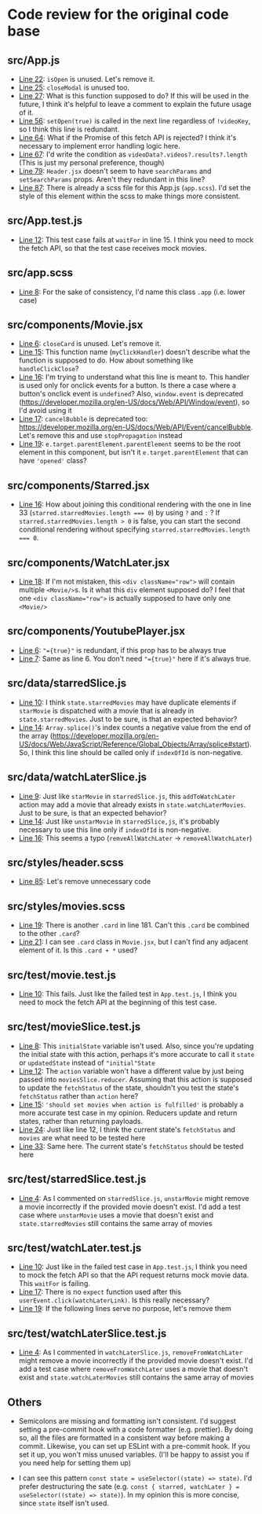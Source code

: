 # Code review for the original code base

## src/App.js

- [Line 22](https://github.com/Hiroki111/coding-assignment/blob/task1/src/App.js#L22): `isOpen` is unused. Let's remove it.
- [Line 25](https://github.com/Hiroki111/coding-assignment/blob/task1/src/App.js#L25): `closeModal` is unused too.
- [Line 27](https://github.com/Hiroki111/coding-assignment/blob/task1/src/App.js#L27): What is this function supposed to do? If this will be used in the future, I think it's helpful to leave a comment to explain the future usage of it.
- [Line 56](https://github.com/Hiroki111/coding-assignment/blob/task1/src/App.js#L56): `setOpen(true)` is called in the next line regardless of `!videoKey`, so I think this line is redundant.
- [Line 64](https://github.com/Hiroki111/coding-assignment/blob/task1/src/App.js#L64): What if the Promise of this fetch API is rejected? I think it's necessary to implement error handling logic here.
- [Line 67](https://github.com/Hiroki111/coding-assignment/blob/task1/src/App.js#L67): I'd write the condition as `videoData?.videos?.results?.length` (This is just my personal preference, though)
- [Line 79](https://github.com/Hiroki111/coding-assignment/blob/task1/src/App.js#L79): `Header.jsx` doesn't seem to have `searchParams` and `setSearchParams` props. Aren't they redundant in this line?
- [Line 87](https://github.com/Hiroki111/coding-assignment/blob/task1/src/App.js#L87): There is already a scss file for this App.js (`app.scss`). I'd set the style of this element within the scss to make things more consistent.

## src/App.test.js

- [Line 12](https://github.com/Hiroki111/coding-assignment/blob/task1/src/App.test.js#L12): This test case fails at `waitFor` in line 15. I think you need to mock the fetch API, so that the test case receives mock movies.

## src/app.scss

- [Line 8](https://github.com/Hiroki111/coding-assignment/blob/task1/src/app.scss#L8): For the sake of consistency, I'd name this class `.app` (i.e. lower case) 

## src/components/Movie.jsx

- [Line 6](https://github.com/Hiroki111/coding-assignment/blob/task1/src/components/Movie.jsx#L6): `closeCard` is unused. Let's remove it.
- [Line 15](https://github.com/Hiroki111/coding-assignment/blob/task1/src/components/Movie.jsx#L15): This function name (`myClickHandler`) doesn't describe what the function is supposed to do. How about something like `handleClickClose`?
- [Line 16](https://github.com/Hiroki111/coding-assignment/blob/task1/src/components/Movie.jsx#L16): I'm trying to understand what this line is meant to. This handler is used only for onclick events for a button. Is there a case where a button's onclick event is `undefined`? Also, `window.event` is deprecated (https://developer.mozilla.org/en-US/docs/Web/API/Window/event), so I'd avoid using it
- [Line 17](https://github.com/Hiroki111/coding-assignment/blob/task1/src/components/Movie.jsx#L17): `cancelBubble` is deprecated too: https://developer.mozilla.org/en-US/docs/Web/API/Event/cancelBubble. Let's remove this and use `stopPropagation` instead
- [Line 19](https://github.com/Hiroki111/coding-assignment/blob/task1/src/components/Movie.jsx#L19): `e.target.parentElement.parentElement` seems to be the root element in this component, but isn't it `e.target.parentElement` that can have `'opened'` class?

## src/components/Starred.jsx

- [Line 16](https://github.com/Hiroki111/coding-assignment/blob/task1/src/components/Starred.jsx#L16): How about joining this conditional rendering with the one in line 33 (`starred.starredMovies.length === 0`) by using `?` and `:` ? If `starred.starredMovies.length > 0` is false, you can start the second conditional rendering without specifying `starred.starredMovies.length === 0`.

## src/components/WatchLater.jsx

- [Line 18](https://github.com/Hiroki111/coding-assignment/blob/task1/src/components/WatchLater.jsx#L18): If I'm not mistaken, this `<div className="row">` will contain multiple `<Movie/>`s. Is it what this `div` element supposed do? I feel that one `<div className="row">` is actually supposed to have only one `<Movie/>`

## src/components/YoutubePlayer.jsx

- [Line 6](https://github.com/Hiroki111/coding-assignment/blob/task1/src/components/YoutubePlayer.jsx#L6): `"={true}"` is redundant, if this prop has to be always true
- [Line 7](https://github.com/Hiroki111/coding-assignment/blob/task1/src/components/YoutubePlayer.jsx#L7): Same as line 6. You don't need `"={true}"` here if it's always true.

## src/data/starredSlice.js

- [Line 10](https://github.com/Hiroki111/coding-assignment/blob/task1/src/data/starredSlice.js#L10): I think `state.starredMovies` may have duplicate elements if `starMovie` is dispatched with a movie that is already in `state.starredMovies`. Just to be sure, is that an expected behavior?
- [Line 14](https://github.com/Hiroki111/coding-assignment/blob/task1/src/data/starredSlice.js#L14): `Array.splice()`'s index counts a negative value from the end of the array (https://developer.mozilla.org/en-US/docs/Web/JavaScript/Reference/Global_Objects/Array/splice#start). So, I think this line should be called only if `indexOfId` is non-negative.

## src/data/watchLaterSlice.js

- [Line 9](https://github.com/Hiroki111/coding-assignment/blob/task1/src/data/watchLaterSlice.js#L9): Just like `starMovie` in `starredSlice.js`, this `addToWatchLater` action may add a movie that already exists in `state.watchLaterMovies`. Just to be sure, is that an expected behavior?
- [Line 14](https://github.com/Hiroki111/coding-assignment/blob/task1/src/data/watchLaterSlice.js#L14): Just like `unstarMovie` in `starredSlice,js`, it's probably necessary to use this line only if `indexOfId` is non-negative.
- [Line 16](https://github.com/Hiroki111/coding-assignment/blob/task1/src/data/watchLaterSlice.js#L16): This seems a typo (`remveAllWatchLater` -> `removeAllWatchLater`)

## src/styles/header.scss

- [Line 85](https://github.com/Hiroki111/coding-assignment/blob/task1/src/styles/header.scss#L85): Let's remove unnecessary code

## src/styles/movies.scss

- [Line 19](https://github.com/Hiroki111/coding-assignment/blob/task1/src/styles/movies.scss#L19): There is another `.card` in line 181. Can't this `.card` be combined to the other `.card`?
- [Line 21](https://github.com/Hiroki111/coding-assignment/blob/task1/src/styles/movies.scss#L21): I can see `.card` class in `Movie.jsx`, but I can't find any adjacent element of it. Is this `.card + *` used?

## src/test/movie.test.js

- [Line 10](https://github.com/Hiroki111/coding-assignment/blob/task1/src/test/movie.test.js#L10): This fails. Just like the failed test in `App.test.js`, I think you need to mock the fetch API at the beginning of this test case.

## src/test/movieSlice.test.js

- [Line 8](https://github.com/Hiroki111/coding-assignment/blob/task1/src/test/movieSlice.test.js#L8): This `initialState` variable isn't used. Also, since you're updating the initial state with this action, perhaps it's more accurate to call it `state` or `updatedState` instead of `"initial"State`
- [Line 12](https://github.com/Hiroki111/coding-assignment/blob/task1/src/test/movieSlice.test.js#L12): The `action` variable won't have a different value by just being passed into `moviesSlice.reducer`. Assuming that this action is supposed to update the `fetchStatus` of the state, shouldn't you test the state's `fetchStatus` rather than `action` here?
- [Line 15](https://github.com/Hiroki111/coding-assignment/blob/task1/src/test/movieSlice.test.js#L15): `'should set movies when action is fulfilled'` is probably a more accurate test case in my opinion. Reducers update and return states, rather than returning payloads.
- [Line 24](https://github.com/Hiroki111/coding-assignment/blob/task1/src/test/movieSlice.test.js#L24): Just like line 12, I think the current state's `fetchStatus` and `movies` are what need to be tested here
- [Line 33](https://github.com/Hiroki111/coding-assignment/blob/task1/src/test/movieSlice.test.js#L33): Same here. The current state's `fetchStatus` should be tested here

## src/test/starredSlice.test.js

- [Line 4](https://github.com/Hiroki111/coding-assignment/blob/task1/src/test/starredSlice.test.js#L4): As I commented on `starredSlice.js`, `unstarMovie` might remove a movie incorrectly if the provided movie doesn't exist. I'd add a test case where `unstarMovie` uses a movie that doesn't exist and `state.starredMovies` still contains the same array of movies

## src/test/watchLater.test.js

- [Line 10](https://github.com/Hiroki111/coding-assignment/blob/task1/src/test/watchLater.test.js#L10): Just like in the failed test case in `App.test.js`, I think you need to mock the fetch API so that the API request returns mock movie data. This `waitFor` is failing.
- [Line 17](https://github.com/Hiroki111/coding-assignment/blob/task1/src/test/watchLater.test.js#L17): There is no `expect` function used after this `userEvent.click(watchLaterLink)`. Is this really necessary?
- [Line 19](https://github.com/Hiroki111/coding-assignment/blob/task1/src/test/watchLater.test.js#L19): If the following lines serve no purpose, let's remove them


## src/test/watchLaterSlice.test.js

- [Line 4](https://github.com/Hiroki111/coding-assignment/blob/task1/src/test/watchLaterSlice.test.js#L4): As I commented in `watchLaterSlice.js`, `removeFromWatchLater` might remove a movie incorrectly if the provided movie doesn't exist. I'd add a test case where `removeFromWatchLater` uses a movie that doesn't exist and `state.watchLaterMovies` still contains the same array of movies

## Others

- Semicolons are missing and formatting isn't consistent. I'd suggest setting a pre-commit hook with a code formatter (e.g. prettier). By doing so, all the files are formatted in a consistent way before making a commit. Likewise, you can set up ESLint with a pre-commit hook. If you set it up, you won't miss unused variables. (I'll be happy to assist you if you need help for setting them up)

- I can see this pattern `const state = useSelector((state) => state)`. I'd prefer destructuring the sate (e.g. `const { starred, watchLater } = useSelector((state) => state)`). In my opinion this is more concise, since `state` itself isn't used.